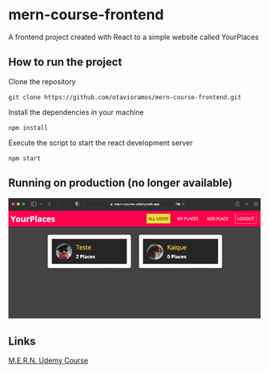 # mern-course-frontend
A frontend project created with React to a simple website called YourPlaces

## How to run the project
Clone the repository

```
git clone https://github.com/otavioramos/mern-course-frontend.git
```

Install the dependencies in your machine
```
npm install
```

Execute the script to start the react development server
```
npm start
```

## Running on production (no longer available)

![Application running](app-running.png "Running")

## Links
[M.E.R.N. Udemy Course](https://www.udemy.com/course/react-nodejs-express-mongodb-the-mern-fullstack-guide/)

